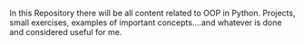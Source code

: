 In this Repository there will be all content related to OOP in Python. Projects, small exercises, examples of important concepts....and whatever is done and considered useful for me. 
